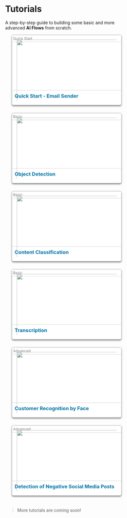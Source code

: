 # Tutorials

A step-by-step guide to building some basic and more advanced **AI Flows** from scratch.

<!-- ### Content

- [Basic](/automate-studio/tutorials/basic/README)
  - [Transcription](/automate-studio/tutorials/basic/transcription/tutorial)
  - [Content Classification](/automate-studio/tutorials/basic/content-classification/tutorial)
  - [Object Detection](/automate-studio/tutorials/basic/object-detection/tutorial) -->
  <!-- - Chained Cognition -->
<!-- - [Advanced](/automate-studio/tutorials/advanced/README)
  - [Customer Recognition by Face](/automate-studio/tutorials/advanced/customer-recognition-by-face/tutorial)
  - [Detection of Negative Social Media Posts](/automate-studio/tutorials/advanced/detection-of-negative-social-media-posts/tutorial) -->
  <!-- - Dynamic Language Translation -->

<div class="wrapper">
    <div class="card">
        <span class="level">Quick Start</span>
        <img src='/docs/_media/tutorials/quick-start.png'>
        <h3>Quick Start - Email Sender</h3>
        <div class="info">
            <p>
                Learn to build your first flow in just a few minutes with this quickstart guide of Automate Studio.
            </p>
        <a href='/#/automate-studio/getting-started/README'>View Tutorial</a>
        </div>
    </div>
    <div class="card">
        <span class="level">Basic</span>
        <img src='/docs/_media/tutorials/object-detection.png'>
        <h3>Object Detection</h3>
        <div class="info">
            <p>
                The flow receives a video URL, runs it through an Object Detection Engine, and creates a annoated version of the file. The annotation link is   emailed to the user.
            </p>
        <a href='/#/automate-studio/tutorials/basic/object-detection/tutorial'>View Tutorial</a>
        </div>
    </div>
    <div class="card">
        <span class="level">Basic</span>
        <img src='/docs/_media/tutorials/content-classification.png'>
        <h3>Content Classification</h3>
        <div class="info">
            <p>
                The flow receives a text file URL, runs it through a Content Classification Engine, and creates an ouput of categories based on text excerpts. A summary email is sent to the user.
            </p>
        <a href='/#/automate-studio/tutorials/basic/content-classification/tutorial'>View Tutorial</a>
        </div>
    </div>
    <div class="card">
        <span class="level">Basic</span>
        <img src='/docs/_media/tutorials/transcription.png'>
        <h3>Transcription</h3>
        <div class="info">
            <p>
                The flow receives a video or audio URL, runs it through a Speech-to-Text Engine, and creates a text transcription of the file. The transcript is emailed to the user along with a link to the Veritone CMS page that contains the full engine output.
            </p>
        <a href='/#/automate-studio/tutorials/basic/transcription/tutorial'>View Tutorial</a>
        </div>
    </div>
    <div class="card">
        <span class="level">Advanced</span>
        <img src='/docs/_media/tutorials/customer-recognition-by-face.png'>
        <h3>Customer Recognition by Face</h3>
        <div class="info">
            <p>
                The flow receives a video URL, runs it through an Object Detection Engine, and creates a annoated version of the file. The annotation link is   emailed to the user.
            </p>
        <a href='/#/automate-studio/tutorials/advanced/customer-recognition/tutorial'>View Tutorial</a>
        </div>
    </div>
    <div class="card">
        <span class="level">Advanced</span>
        <img src='/docs/_media/tutorials/negative-posts.png'>
        <h3>Detection of Negative Social Media Posts</h3>
        <div class="info">
            <p>
                The flow receives a video URL, runs it through an Object Detection Engine, and creates a annoated version of the file. The annotation link is   emailed to the user.
            </p>
        <a href='/#/automate-studio/tutorials/advanced/detection-of-negative-social-media-posts/tutorial'>View Tutorial</a>
        </div>
    </div>
</div>

> More tutorials are coming soon!

<style>
* {
box-sizing: border-box
}


.wrapper {
	 display: flex;
	 width: 100%;
	 justify-content: space-around;
     flex-wrap: wrap;
}
 .card {
	 width: 360px;
	 height: 230px;
	 border-radius: 5px;
	 background: white;
	 position: relative;
	 display: flex;
     flex-direction: column;
	 transition: 0.4s ease-out;
	 box-shadow: 0px 3px 5px rgba(0, 0, 0, 0.5);
     border: 0.5px solid lightgrey;
     margin-bottom: 25px;
}
 .card:hover {
	 transform: translateY(20px);
}
 .card:hover:before {
	 opacity: 1;
}
 .card:hover .info {
	 opacity: 1;
	 transform: translateY(0px);
}
 .card:before {
	 content: "";
	 position: absolute;
	 top: 0;
	 left: 0;
	 display: block;
	 width: 100%;
	 height: 100%;
	 border-radius: 15px;
	 background: rgba(0, 0, 0, 0.6);
	 z-index: 2;
	 transition: 0.5s;
	 opacity: 0;

}
 .card img {
	 width: 360px;
	 height: 230px;
	 object-fit: cover;
	 position: absolute;
	 padding:15px;
     border-radius: 5px;
	 left: 0;

}
 .card .info {
	 position: relative;
	 z-index: 3;
	 opacity: 0;
	 transform: translateY(30px);
	 transition: 0.5s;
     padding: 18px 8px;
}
 .card h3 {
     position: absolute;
     color: #0076a8;
	 margin: 0px;
     z-index: 3;
     width: 360px;
     border-top: 0.5px solid lightgrey;
     padding: 8px 8px;
     margin-top:180px;

}
 .card .level {
     position: absolute;
     color: #0076a8;
	 margin: 0px;
     z-index: 3;
     width: 360px;
     border-top: 0.5px solid lightgrey;
     border-bottom: 0.5px solid lightgrey;
     padding: 3px 3px;
     margin-top:0px;
     border-radius: 5px 5px 0 0;
     font-size: 12px;
     color: grey;

}
 .card p {
	 letter-spacing: 1px;
	 font-size: 13px;
	 margin-top: 8px;
     max-height: 100px;
     overflow-y: auto;
}
 .card a {
	 padding: 8px;
	 outline: none;
	 border: none;
	 border-radius: 3px;
	 background: #0C7AB8;
	 color: white;
     text-decoration: none;
	 font-weight: bold;
     font-size: 13px;
	 cursor: pointer;
	 transition: 0.4s ease;
}
 .card:hover {
	 color: black;
}

.card:hover img {
    opacity: 0;
    transition: 0.2s ease;
}
	
</style>
